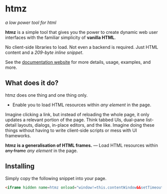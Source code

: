 # htmz

_a low power tool for html_

<b>htmz</b> is a simple tool that gives you the power to create dynamic web user interfaces with the familiar simplicity of
**vanilla HTML**.

No client-side libraries to load. Not even a backend is required. Just HTML content and a _209-byte inline snippet_.

See the [documentation website](https://kalabasa.github.io/htmz) for more details, usage, examples, and more.

## What does it do?

htmz does one thing and one thing only.

- Enable you to load HTML resources within _any element_ in the page.

Imagine clicking a link, but instead of reloading the whole page, it only updates a relevant portion of the page. Think tabbed UIs, dual-pane list-detail layouts, dialogs, in-place editors, and the like. Imagine doing these things without having to write client-side scripts or mess with UI frameworks.

**htmz is a generalisation of HTML frames.** &mdash; Load HTML resources within ~~any frame~~ _any element_ in the page.

## Installing

Simply copy the following snippet into your page.

<!-- prettier-ignore-start -->
```html
<iframe hidden name=htmz onload="window!=this.contentWindow&&setTimeout(()=>document.querySelector(this.contentWindow.location.hash||':not(*)')?.replaceWith(...this.contentDocument.body.childNodes))"></iframe>
```
<!-- prettier-ignore-end -->
